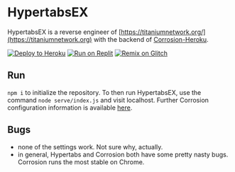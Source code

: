 # HypertabsEX
HypertabsEX is a reverse engineer of [https://titaniumnetwork.org/](https://titaniumnetwork.org) with the backend of [Corrosion-Heroku](https://github.com/BinBashBanana/Corrosion-Heroku).

[![Deploy to Heroku](https://raw.githubusercontent.com/BinBashBanana/deploy-buttons/master/buttons/remade/heroku.svg)](https://heroku.com/deploy/?template=https://github.com/BinBashBanana/Hypertabs-EX-Heroku)
[![Run on Replit](https://raw.githubusercontent.com/BinBashBanana/deploy-buttons/master/buttons/remade/replit.svg)](https://replit.com/github/BinBashBanana/Hypertabs-EX-Heroku)
[![Remix on Glitch](https://raw.githubusercontent.com/BinBashBanana/deploy-buttons/master/buttons/remade/glitch.svg)](https://glitch.com/edit/#!/import/github/BinBashBanana/Hypertabs-EX-Heroku)

## Run
`npm i` to initialize the repository. To then run HypertabsEX, use the command `node serve/index.js` and visit localhost. Further Corrosion configuration information is available [here](https://github.com/titaniumnetwork-dev/Corrosion).

## Bugs
 - none of the settings work. Not sure why, actually.
 - in general, Hypertabs and Corrosion both have some pretty nasty bugs. Corrosion runs the most stable on Chrome.
